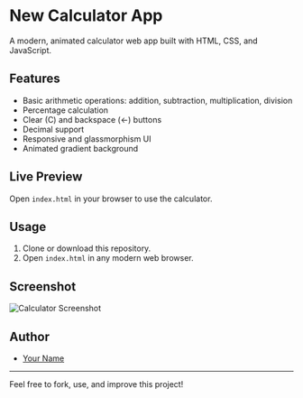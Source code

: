 # New Calculator App

A modern, animated calculator web app built with HTML, CSS, and JavaScript.

## Features
- Basic arithmetic operations: addition, subtraction, multiplication, division
- Percentage calculation
- Clear (C) and backspace (←) buttons
- Decimal support
- Responsive and glassmorphism UI
- Animated gradient background

## Live Preview
Open `index.html` in your browser to use the calculator.

## Usage
1. Clone or download this repository.
2. Open `index.html` in any modern web browser.

## Screenshot
![Calculator Screenshot](screenshot.png)

## Author
- [Your Name](https://github.com/Turag9)

---

Feel free to fork, use, and improve this project!
